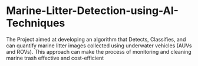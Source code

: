 # Marine-Litter-Detection-using-AI-Techniques

The Project aimed at developing an algorithm that Detects, Classifies, and can quantify marine litter images collected using underwater vehicles (AUVs and ROVs). This approach can make the process of monitoring and cleaning marine trash effective and cost-efficient
